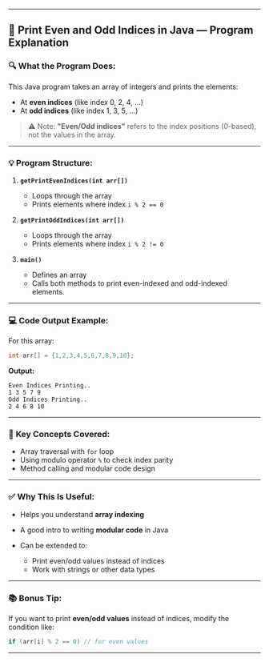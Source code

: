  
---

## 📘 Print Even and Odd Indices in Java — Program Explanation

### 🔍 **What the Program Does:**

This Java program takes an array of integers and prints the elements:

* At **even indices** (like index 0, 2, 4, ...)
* At **odd indices** (like index 1, 3, 5, ...)

> ⚠️ Note: **"Even/Odd indices"** refers to the index positions (0-based), not the values in the array.

---

### 💡 **Program Structure:**

1. **`getPrintEvenIndices(int arr[])`**

   * Loops through the array
   * Prints elements where index `i % 2 == 0`

2. **`getPrintOddIndices(int arr[])`**

   * Loops through the array
   * Prints elements where index `i % 2 != 0`

3. **`main()`**

   * Defines an array
   * Calls both methods to print even-indexed and odd-indexed elements.

---

### 💻 **Code Output Example:**

For this array:

```java
int arr[] = {1,2,3,4,5,6,7,8,9,10};
```

**Output:**

```
Even Indices Printing..
1 3 5 7 9 
Odd Indices Printing..
2 4 6 8 10 
```

---

### 📌 **Key Concepts Covered:**

* Array traversal with `for` loop
* Using modulo operator `%` to check index parity
* Method calling and modular code design

---

### ✅ **Why This Is Useful:**

* Helps you understand **array indexing**
* A good intro to writing **modular code** in Java
* Can be extended to:

  * Print even/odd values instead of indices
  * Work with strings or other data types

---

### 📚 Bonus Tip:

If you want to print **even/odd values** instead of indices, modify the condition like:

```java
if (arr[i] % 2 == 0) // for even values
```

---
 